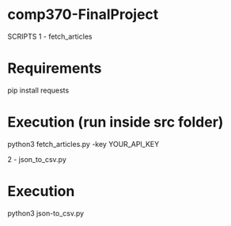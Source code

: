 # comp370-FinalProject

SCRIPTS
1 - fetch_articles
# Requirements 
pip install requests

# Execution (run inside src folder)
python3 fetch_articles.py -key YOUR_API_KEY


2 - json_to_csv.py
# Execution 
python3 json-to_csv.py



